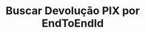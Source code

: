 ---
title: Buscar Devolução PIX por EndToEndId
api:
  file: readme-hml-operations.json
  operationId: get_v1-cashout-pix-return-end-to-end-id-id
hidden: false
---